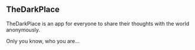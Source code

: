 ## TheDarkPlace

TheDarkPlace is an app for everyone to share their thoughts with the world anonymously.

Only you know, who you are...
